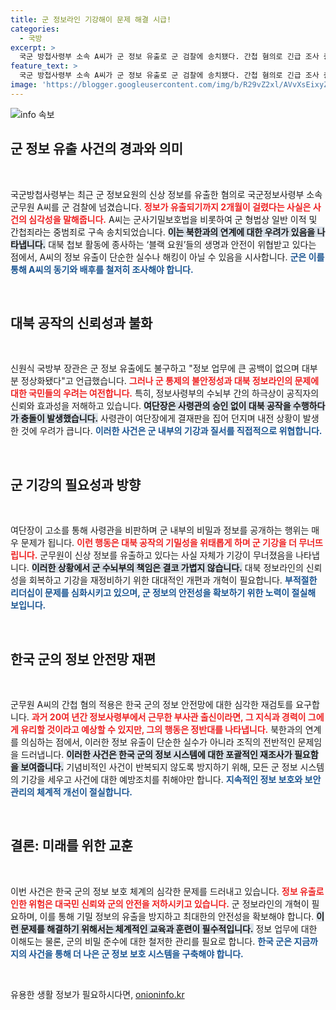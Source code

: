 ```yaml
---
title: 군 정보라인 기강해이 문제 해결 시급!
categories:
  - 국방
excerpt: >
  국군 방첩사령부 소속 A씨가 군 정보 유출로 군 검찰에 송치됐다. 간첩 혐의로 긴급 조사 중인 A씨의 단독 범행 가능성은 낮아 보이며, 해킹 아닌 북한 연계 의혹이 불거졌다. 군 내 정보 유출과 갈등으로 심각한 안보 위기가 발생, 이 사태의 전모가 궁금하다!
feature_text: >
  국군 방첩사령부 소속 A씨가 군 정보 유출로 군 검찰에 송치됐다. 간첩 혐의로 긴급 조사 중인 A씨의 단독 범행 가능성은 낮아 보이며, 해킹 아닌 북한 연계 의혹이 불거졌다. 군 내 정보 유출과 갈등으로 심각한 안보 위기가 발생, 이 사태의 전모가 궁금하다!
image: 'https://blogger.googleusercontent.com/img/b/R29vZ2xl/AVvXsEixyZcFfHzMRdzZMjFBmAUKJYCLCGyLL1o632UiGVXcaFdKo_bkvkuCioo0uUKlGfBVcT3P84aROyZIXSBEx3Aw5nCQ3pTgDom1WDC4m8eifvWiAmWEEVb4x6G_l8C0QH225ldMjyaFvpxGEBGNO37VmDTDMHGhJPq73UglMfDca1-0aw/s1600/blogspot.png'
---
```


<p><img src="https://blogger.googleusercontent.com/img/b/R29vZ2xl/AVvXsEixyZcFfHzMRdzZMjFBmAUKJYCLCGyLL1o632UiGVXcaFdKo_bkvkuCioo0uUKlGfBVcT3P84aROyZIXSBEx3Aw5nCQ3pTgDom1WDC4m8eifvWiAmWEEVb4x6G_l8C0QH225ldMjyaFvpxGEBGNO37VmDTDMHGhJPq73UglMfDca1-0aw/s1600/blogspot.png" alt="info 속보" /></p>

<h2 data-ke-size="size26">군 정보 유출 사건의 경과와 의미</h2>

<p data-ke-size="size16">&nbsp;</p>

<p>국군방첩사령부는 최근 군 정보요원의 신상 정보를 유출한 혐의로 국군정보사령부 소속 군무원 A씨를 군 검찰에 넘겼습니다. <b><span style="color: #ee2323;">정보가 유출되기까지 2개월이 걸렸다는 사실은 사건의 심각성을 말해줍니다.</span></b> A씨는 군사기밀보호법을 비롯하여 군 형법상 일반 이적 및 간첩죄라는 중범죄로 구속 송치되었습니다. <b><span style="background-color: #21538527;">이는 북한과의 연계에 대한 우려가 있음을 나타냅니다.</span></b> 대북 첩보 활동에 종사하는 ‘블랙 요원’들의 생명과 안전이 위협받고 있다는 점에서, A씨의 정보 유출이 단순한 실수나 해킹이 아닐 수 있음을 시사합니다. <b><span style="color: #1a5490;">군은 이를 통해 A씨의 동기와 배후를 철저히 조사해야 합니다.</span></b></p>

<p data-ke-size="size16">&nbsp;</p>

<h2 data-ke-size="size26">대북 공작의 신뢰성과 불화</h2>

<p data-ke-size="size16">&nbsp;</p>

<p>신원식 국방부 장관은 군 정보 유출에도 불구하고 "정보 업무에 큰 공백이 없으며 대부분 정상화됐다"고 언급했습니다. <b><span style="color: #ee2323;">그러나 군 통제의 불안정성과 대북 정보라인의 문제에 대한 국민들의 우려는 여전합니다.</span></b> 특히, 정보사령부의 수뇌부 간의 하극상이 공직자의 신뢰와 효과성을 저해하고 있습니다. <b><span style="background-color: #21538527;">여단장은 사령관의 승인 없이 대북 공작을 수행하다가 충돌이 발생했습니다.</span></b> 사령관이 여단장에게 결재판을 집어 던지며 내전 상황이 발생한 것에 우려가 큽니다. <b><span style="color: #1a5490;">이러한 사건은 군 내부의 기강과 질서를 직접적으로 위협합니다.</span></b></p>

<p data-ke-size="size16">&nbsp;</p>

<h2 data-ke-size="size26">군 기강의 필요성과 방향</h2>

<p data-ke-size="size16">&nbsp;</p>

<p>여단장이 고소를 통해 사령관을 비판하며 군 내부의 비밀과 정보를 공개하는 행위는 매우 문제가 됩니다. <b><span style="color: #ee2323;">이런 행동은 대북 공작의 기밀성을 위태롭게 하며 군 기강을 더 무너뜨립니다.</span></b> 군무원이 신상 정보를 유출하고 있다는 사실 자체가 기강이 무너졌음을 나타냅니다. <b><span style="background-color: #21538527;">이러한 상황에서 군 수뇌부의 책임은 결코 가볍지 않습니다.</span></b> 대북 정보라인의 신뢰성을 회복하고 기강을 재정비하기 위한 대대적인 개편과 개혁이 필요합니다. <b><span style="color: #1a5490;">부적절한 리더십이 문제를 심화시키고 있으며, 군 정보의 안전성을 확보하기 위한 노력이 절실해 보입니다.</span></b></p>

<p data-ke-size="size16">&nbsp;</p>

<h2 data-ke-size="size26">한국 군의 정보 안전망 재편</h2>

<p data-ke-size="size16">&nbsp;</p>

<p>군무원 A씨의 간첩 혐의 적용은 한국 군의 정보 안전망에 대한 심각한 재검토를 요구합니다. <b><span style="color: #ee2323;">과거 20여 년간 정보사령부에서 근무한 부사관 출신이라면, 그 지식과 경력이 그에게 유리할 것이라고 예상할 수 있지만, 그의 행동은 정반대를 나타냅니다.</span></b> 북한과의 연계를 의심하는 점에서, 이러한 정보 유출이 단순한 실수가 아니라 조직의 전반적인 문제임을 드러냅니다. <b><span style="background-color: #21538527;">이러한 사건은 한국 군의 정보 시스템에 대한 포괄적인 재조사가 필요함을 보여줍니다.</span></b> 기념비적인 사건이 반복되지 않도록 방지하기 위해, 모든 군 정보 시스템의 기강을 세우고 사건에 대한 예방조치를 취해야만 합니다. <b><span style="color: #1a5490;">지속적인 정보 보호와 보안 관리의 체계적 개선이 절실합니다.</span></b></p>

<p data-ke-size="size16">&nbsp;</p>

<h2 data-ke-size="size26">결론: 미래를 위한 교훈</h2>

<p data-ke-size="size16">&nbsp;</p>

<p>이번 사건은 한국 군의 정보 보호 체계의 심각한 문제를 드러내고 있습니다. <b><span style="color: #ee2323;">정보 유출로 인한 위험은 대국민 신뢰와 군의 안전을 저하시키고 있습니다.</span></b> 군 정보라인의 개혁이 필요하며, 이를 통해 기밀 정보의 유출을 방지하고 최대한의 안전성을 확보해야 합니다. <b><span style="background-color: #21538527;">이런 문제를 해결하기 위해서는 체계적인 교육과 훈련이 필수적입니다.</span></b> 정보 업무에 대한 이해도는 물론, 군의 비밀 준수에 대한 철저한 관리를 필요로 합니다. <b><span style="color: #1a5490;">한국 군은 지금까지의 사건을 통해 더 나은 군 정보 보호 시스템을 구축해야 합니다.</span></b> </p>

<p data-ke-size="size16">&nbsp;</p>
유용한 생활 정보가 필요하시다면, <a href="https://onioninfo.kr" rel="dofollow">onioninfo.kr</a>


